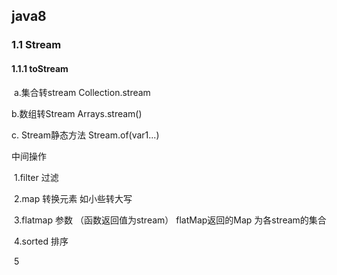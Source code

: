 ## java8

### 1.1 Stream

#### 1.1.1 toStream

​    a.集合转stream   Collection.stream

   b.数组转Stream	Arrays.stream()

  c. Stream静态方法  Stream.of(var1...)

中间操作

​	1.filter 过滤

​	2.map 转换元素 如小些转大写

​	3.flatmap   参数 （函数返回值为stream）     flatMap返回的Map 为各stream的集合     

​	4.sorted 排序

​	5

